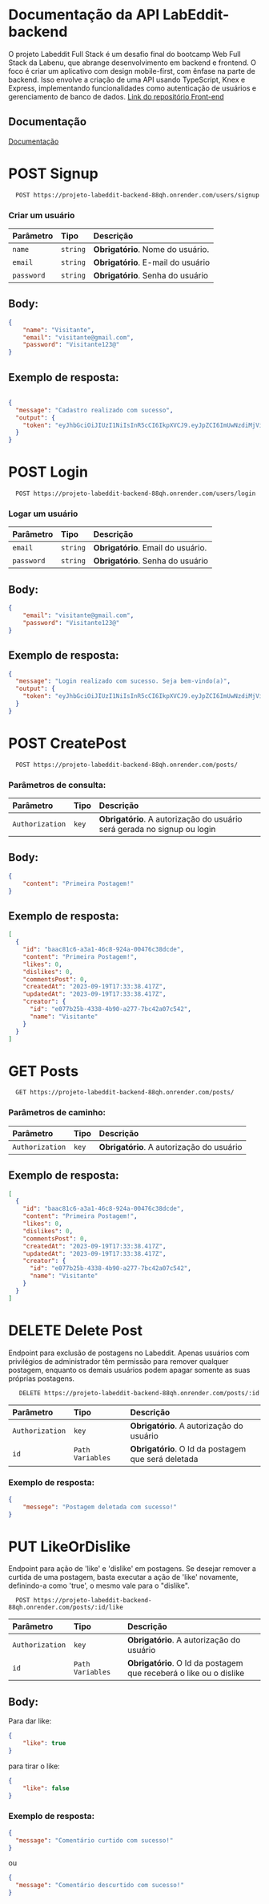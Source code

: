 # Documentação da API LabEddit-backend

O projeto Labeddit Full Stack é um desafio final do bootcamp Web Full Stack da Labenu, que abrange desenvolvimento em backend e frontend. O foco é criar um aplicativo com design mobile-first, com ênfase na parte de backend. Isso envolve a criação de uma API usando TypeScript, Knex e Express, implementando funcionalidades como autenticação de usuários e gerenciamento de banco de dados.
[Link do repositório Front-end](https://documenter.getpostman.com/view/27685885/2s9YC8xBKG)

## Documentação

[Documentação](https://documenter.getpostman.com/view/27685885/2s9YC8xBKG)


# POST Signup

```http
  POST https://projeto-labeddit-backend-88qh.onrender.com/users/signup
```

### Criar um usuário

| Parâmetro   | Tipo       | Descrição                           |
| :---------- | :--------- | :---------------------------------- |
| `name` | `string` | **Obrigatório**. Nome do usuário. |
| `email` | `string` | **Obrigatório**. E-mail do usuário |
| `password` | `string` | **Obrigatório**. Senha do usuário |

## Body:
```json
{
    "name": "Visitante",
    "email": "visitante@gmail.com",
    "password": "Visitante123@"
}
```

## Exemplo de resposta:
```json

{
  "message": "Cadastro realizado com sucesso",
  "output": {
    "token": "eyJhbGciOiJIUzI1NiIsInR5cCI6IkpXVCJ9.eyJpZCI6ImUwNzdiMjViLTQzMzgtNGI5MC1hMjc3LTdiYzQyYTA3YzU0MiIsIm5hbWUiOiJWaXNpdGFudGUiLCJyb2xlIjoiTk9STUFMIiwiaWF0IjoxNjk1MTQ0MDIxLCJleHAiOjE2OTU4MzUyMjF9.anNmGxLdjvfbFc2oendmsWIU0C6xyKnAwZ0ErfB3tAg"
  }
}
```

# POST Login

```http
  POST https://projeto-labeddit-backend-88qh.onrender.com/users/login
```

### Logar um usuário

| Parâmetro   | Tipo       | Descrição                           |
| :---------- | :--------- | :---------------------------------- |
| `email` | `string` | **Obrigatório**. Email do usuário. 
| `password` | `string` | **Obrigatório**. Senha do usuário |

## Body:
```json
{
    "email": "visitante@gmail.com",
    "password": "Visitante123@"
}
```

## Exemplo de resposta:
```json
{
  "message": "Login realizado com sucesso. Seja bem-vindo(a)",
  "output": {
    "token": "eyJhbGciOiJIUzI1NiIsInR5cCI6IkpXVCJ9.eyJpZCI6ImUwNzdiMjViLTQzMzgtNGI5MC1hMjc3LTdiYzQyYTA3YzU0MiIsIm5hbWUiOiJWaXNpdGFudGUiLCJyb2xlIjoiTk9STUFMIiwiaWF0IjoxNjk1MTQ0NDg1LCJleHAiOjE2OTU4MzU2ODV9.HxBlqzlL0WJQBzY8O6dHjS6biolMlGq4acVFg2PBj4c"
  }
}
```

# POST CreatePost

```http
  POST https://projeto-labeddit-backend-88qh.onrender.com/posts/
```

### Parâmetros de consulta:

| Parâmetro   | Tipo       | Descrição                                   |
| :---------- | :--------- | :------------------------------------------ |
| `Authorization`      | `key` | **Obrigatório**. A autorização do usuário será gerada no signup ou login |

## Body:
```json
{
    "content": "Primeira Postagem!"
}
```

## Exemplo de resposta:
```json
[
  {
    "id": "baac81c6-a3a1-46c8-924a-00476c38dcde",
    "content": "Primeira Postagem!",
    "likes": 0,
    "dislikes": 0,
    "commentsPost": 0,
    "createdAt": "2023-09-19T17:33:38.417Z",
    "updatedAt": "2023-09-19T17:33:38.417Z",
    "creator": {
      "id": "e077b25b-4338-4b90-a277-7bc42a07c542",
      "name": "Visitante"
    }
  }
]
```

# GET Posts

```http
  GET https://projeto-labeddit-backend-88qh.onrender.com/posts/
```

### Parâmetros de caminho:

| Parâmetro   | Tipo       | Descrição                           |
| :---------- | :--------- | :---------------------------------- |
| `Authorization` | `key` | **Obrigatório**. A autorização do usuário |

## Exemplo de resposta:
```json
[
  {
    "id": "baac81c6-a3a1-46c8-924a-00476c38dcde",
    "content": "Primeira Postagem!",
    "likes": 0,
    "dislikes": 0,
    "commentsPost": 0,
    "createdAt": "2023-09-19T17:33:38.417Z",
    "updatedAt": "2023-09-19T17:33:38.417Z",
    "creator": {
      "id": "e077b25b-4338-4b90-a277-7bc42a07c542",
      "name": "Visitante"
    }
  }
]
```

# DELETE Delete Post

Endpoint para exclusão de postagens no Labeddit. Apenas usuários com privilégios de administrador têm permissão para remover qualquer postagem, enquanto os demais usuários podem apagar somente as suas próprias postagens.


```http
   DELETE https://projeto-labeddit-backend-88qh.onrender.com/posts/:id
```

| Parâmetro   | Tipo       | Descrição                           |
| :---------- | :--------- | :---------------------------------- |
| `Authorization` | `key` | **Obrigatório**. A autorização do usuário |
| `id` | `Path Variables` | **Obrigatório**. O Id da postagem que será deletada |

### Exemplo de resposta:

```json
{
    "messege": "Postagem deletada com sucesso!"
}
```

# PUT LikeOrDislike
Endpoint para ação de 'like' e 'dislike' em postagens. Se desejar remover a curtida de uma postagem, basta executar a ação de 'like' novamente, definindo-a como 'true', o mesmo vale para o "dislike".

```http
  POST https://projeto-labeddit-backend-88qh.onrender.com/posts/:id/like
```

| Parâmetro   | Tipo       | Descrição                           |
| :---------- | :--------- | :---------------------------------- |
| `Authorization` | `key` | **Obrigatório**. A autorização do usuário |
| `id` | `Path Variables` | **Obrigatório**. O Id da postagem que receberá o like ou o dislike |

## Body:
Para dar like:
```json
{
    "like": true
}
```

para tirar o like:
```json
{
    "like": false
}
```
### Exemplo de resposta:

```json
{
  "message": "Comentário curtido com sucesso!"
}
```

ou
```json
{
  "message": "Comentário descurtido com sucesso!"
}
```
